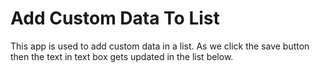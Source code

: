 # Add Custom Data To List

This app is used to add custom data in a list.
As we click the save button then the text in text box gets updated in the list below.